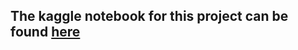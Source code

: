 ## The kaggle notebook for this project can be found [here](https://www.kaggle.com/code/akshaykiranjose/cnn-fer2013-xception-lite)
